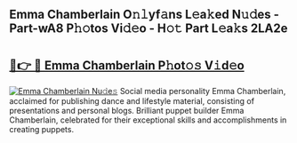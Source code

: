 ## Emma Chamberlain O𝚗𝚕yf𝚊ns L𝚎a𝚔ed N𝚞𝚍es - Part-wA8 P𝚑𝚘tos Vi𝚍𝚎o - H𝚘𝚝 Part L𝚎a𝚔s 2LA2e

# <h2><a href="http://kf10o1q.oniu.top/?m=Emma+Chamberlain">🔗👉 🔴 Emma Chamberlain P𝚑ot𝚘𝚜 V𝚒d𝚎o</a></h2>

[![Emma Chamberlain Nu𝚍e𝚜](https://i.imgur.com/0qMVB7G.gif)](http://kf10o1q.oniu.top/?m=Emma+Chamberlain)
Social media personality Emma Chamberlain, acclaimed for publishing dance and lifestyle material, consisting of presentations and personal blogs. Brilliant puppet builder Emma Chamberlain, celebrated for their exceptional skills and accomplishments in creating puppets.  

